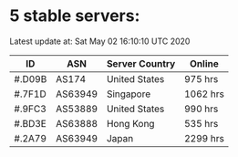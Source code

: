 # 5 stable servers:

Latest update at: Sat May 02 16:10:10 UTC 2020

| ID | ASN | Server Country | Online |
| -- | --- | -------------- | ------ |
| #.D09B | AS174 | United States | 975 hrs |
| #.7F1D | AS63949 | Singapore | 1062 hrs |
| #.9FC3 | AS53889 | United States | 990 hrs |
| #.BD3E | AS63888 | Hong Kong | 535 hrs |
| #.2A79 | AS63949 | Japan | 2299 hrs |

